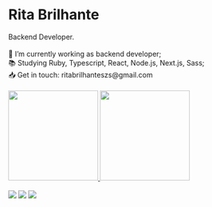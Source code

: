 # Rita Brilhante

<section>
Backend Developer.
<br>
<br>
🔭 I’m currently working as backend developer;
<br>
📚 Studying Ruby, Typescript, React, Node.js, Next.js, Sass;
<br>
📥 Get in touch: ritabrilhanteszs@gmail.com
<br>
<br>
  
 <div>
  <a href="https://github.com/rtcstr">
  <img height="180em" src="https://github-readme-stats.vercel.app/api?username=rtcstr&show_icons=true&theme=dracula&include_all_commits=true&count_private=true"/>
  <img height="180em" src="https://github-readme-stats.vercel.app/api/top-langs/?username=rtcstr&layout=compact&langs_count=7&theme=dracula"/>
</div>
<br>
<a href="https://www.linkedin.com/in/rtcstr/" target="_blank"><img src="https://img.shields.io/badge/LinkedIn-0077B5?style=for-the-badge&logo=linkedin&logoColor=white"></a>
<a href="https://www.instagram.com/rtcstr/" target="_blank"><img src="https://img.shields.io/badge/Instagram-E4405F?style=for-the-badge&logo=instagram&logoColor=white"></a>
<a href="https://www.behance.net/rtcstr" target="_blank"><img src="https://img.shields.io/badge/Behance-1769ff?style=for-the-badge&logo=behance&logoColor=whiteg"></a>

</section>



